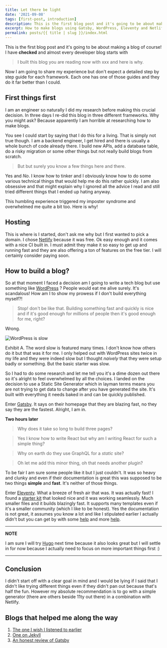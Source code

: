 ```yaml
---
title: Let there be light
date: '2021-09-08'
tags: [first-post, introduction]
description: This is the first blog post and it's going to be about making a blog of course! .
excerpt: How to make blogs using Gatsby, WordPress, Eleventy and Netlify!
permalink: posts/{{ title | slug }}/index.html
---
```


This is the first blog post and it's going to be about making a blog of course! I have __checked__ and almost every developer blog starts with 
> I built this blog you are reading now with xxx and here is why.

Now I am going to share my experience but don't expect a detailed step by step guide for each framework. Each one has one of those guides and they do it far better than I could.

## First things first
I am an engineer so naturally I did my research before making this crucial decision. In three days I re-did this blog in three different frameworks. Why you might ask? Because apparently I am horrible at researching how to make blogs. 


You see I could start by saying that I do this for a living. That is simply not true though. I am a backend engineer, I get hired and there is usually a whole bunch of code already there. I build new APIs, add a database table, do a risky migration or some other things but not really build blogs from scratch. 


> But but surely you know a few things here and there.

Yes and *No*. I know how to tinker and I obviously know how to do some various technical things that would help me do this rather quickly. I am also obsessive and that might explain why I ignored all the advice I read and still tried different things that I ended up hating anyway.

This humbling experience triggered my imposter syndrome and overwhelmed me quite a bit too. Here is why!

## Hosting

This is where is I started, don't ask me why but I first wanted to pick a domain. I chose [Netlify](https://www.netlify.com/) because it was free. Ok easy enough and it comes with a nice CI built in. I must admit they make it so easy to get up and running fast and they are also offering a ton of features on the free tier. I will certainly consider paying soon.

## How to build a blog?
So at that moment I faced a decision am I going to write a tech blog but use something like [WordPress](https://www.wordpress.com) ? People would eat me alive surely. It's scandalous! How am I to show my prowess if I don't build everything myself?!
> Stop! don't be like that. Building something fast and quickly is nice and if it's good enough for millions of people then it's good enough for me, right?

Wrong. 

![WordPress is slow](../../images/wordpress-slow.png)

Exhibit A. The word slow is featured many times. I don't know how others do it but that was it for me. I only helped out with WordPress sites twice in my life and they were indeed slow but I thought *naively* that they were setup badly or something. But the basic starter was slow.

So I had to do some research and let me tell you it's a dime dozen out there so it's alright to feel overwhelmed by all the choices. I landed on the decision to use a Static Site Generator which in layman terms means you are not trying to get data to change after you have generated the site. It's built with everything it needs baked in and can be quickly published.

Enter [Gatsby](https://www.gatsbyjs.com/). It says on their homepage that they are blazing fast, no they say they are the fastest. Alright, I am in.

**Two hours later**
> Why does it take so long to build three pages?

> Yes I know how to write React but why am I writing React for such a simple thing?

> Why on earth do they use GraphQL for a _static_ site?

> Oh let me add this minor thing, oh that needs another plugin?

To be fair I am sure some people like it but I just couldn't. It was so heavy and clunky and even if their documentation is great this was supposed to be two things **simple** and **fast**. It's neither of those things.

Enter [Eleventy](https://www.11ty.dev/). What a breeze of fresh air that was. It was actually fast! I found a [starter kit](https://eleventyduo.netlify.app/) that looked nice and it was working seamlessly. Much smaller files and it builds blazingly fast. It supports many templates even if it's a smaller community (which I like to be honest). Yes the documentation is not great, it assumes you know a lot and like I stipulated earlier I actually didn't but you can get by with some [help](https://www.11ty.dev/docs/getting-started/) and more [help](https://medium.com/@tarngerine/how-the-heck-do-i-use-eleventy-the-intro-guide-i-wish-i-had-84d9b2689031).



---
**NOTE**

I am sure I will try [Hugo](https://gohugo.io/) next time because it also looks great but I will settle in for now because I actually need to focus on more important things first :)


---



## Conclusion

I didn't start off with a clear goal in mind and I would be lying if I said that I didn't like trying different things even if they didn't pan out because that's half the fun. However my absolute recommendation is to go with a simple generator (there are others beside 11ty out there) in a combination with Netlify. 
## Blogs that helped me along the way

1. [The one I wish I listened to earlier](https://iainbean.com/posts/2020/your-blog-doesnt-need-a-javascript-framework/)
2. [One on Jekyll](https://mokacoding.com/blog/why-i-shouldnt-have-stopped-blogging-with-jekyll/)
3. [An honest review of Gatsby](https://cra.mr/an-honest-review-of-gatsby/)